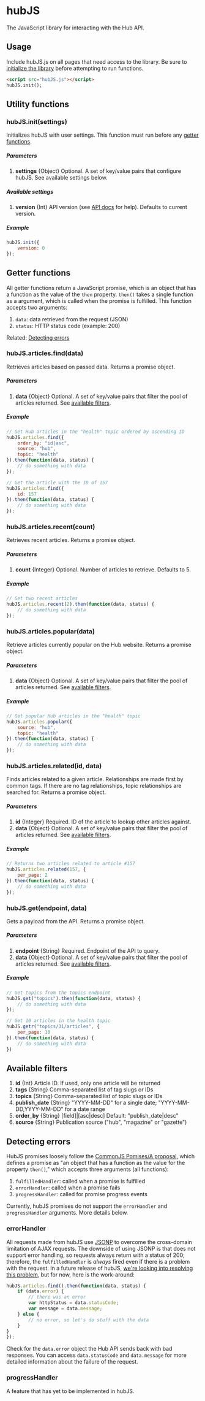 # hubJS

The JavaScript library for interacting with the Hub API.


## Usage

Include hubJS.js on all pages that need access to the library. Be sure to [initialize the library](#init) before attempting to run functions.

```html
<script src="hubJS.js"></script>
hubJS.init();
```


## <a name="utility"></a> Utility functions

### <a name="init"></a>hubJS.init(settings)
Initializes hubJS with user settings. This function must run before any [getter functions](#getter).

##### Parameters

1. __settings__ {Object} Optional. A set of key/value pairs that configure hubJS. See available settings below.


##### Available settings
1. __version__ {Int} API version (see [API docs](http://api.hub.jhu.edu/docs) for help). Defaults to current version.

##### Example

```javascript
hubJS.init({
	version: 0
});
```

## <a name="getter"></a> Getter functions

All getter functions return a JavaScript promise, which is an object that has a function as the value of the `then` property. `then()` takes a single function as a argument, which is called when the promise is fulfilled. This function accepts two arguments:

1. `data`: data retrieved from the request (JSON)
2. `status`: HTTP status code (example: 200)

Related: [Detecting errors](#detecting-errors)

### hubJS.articles.find(data)
Retrieves articles based on passed data. Returns a promise object.

##### Parameters

1. __data__ {Object} Optional. A set of key/value pairs that filter the pool of articles returned. See [available filters](#filters).


##### Example

```javascript
// Get Hub articles in the "health" topic ordered by ascending ID
hubJS.articles.find({
	order_by: "id|asc",
	source: "hub",
	topic: "health"
}).then(function(data, status) {
	// do something with data
});

// Get the article with the ID of 157
hubJS.articles.find({
	id: 157
}).then(function(data, status) {
	// do something with data
});
```


### hubJS.articles.recent(count)

Retrieves recent articles. Returns a promise object.

##### Parameters

1. __count__ {Integer} Optional. Number of articles to retrieve. Defaults to 5.

##### Example

```javascript
// Get two recent articles
hubJS.articles.recent(2).then(function(data, status) {
	// do something with data
});
```


### hubJS.articles.popular(data)

Retrieve articles currently popular on the Hub website. Returns a promise object.

##### Parameters

1. __data__ {Object} Optional. A set of key/value pairs that filter the pool of articles returned. See [available filters](#filters).

##### Example

```javascript
// Get popular Hub articles in the "health" topic
hubJS.articles.popular({
	source: "hub",
	topic: "health"
}).then(function(data, status) {
	// do something with data
});
```

### hubJS.articles.related(id, data)

Finds articles related to a given article. Relationships are made first by common tags. If there are no tag relationships, topic relationships are searched for. Returns a promise object.

##### Parameters

1. __id__ {Integer} Required. ID of the article to lookup other articles against.
1. __data__ {Object} Optional. A set of key/value pairs that filter the pool of articles returned. See [available filters](#filters).

##### Example

```javascript
// Returns two articles related to article #157
hubJS.articles.related(157, {
	per_page: 2
}).then(function(data, status) {
	// do something with data
});
```


### hubJS.get(endpoint, data)

Gets a payload from the API. Returns a promise object.

##### Parameters

1. __endpoint__ {String} Required. Endpoint of the API to query.
1. __data__ {Object} Optional. A set of key/value pairs that filter the pool of articles returned. See [available filters](#filters).

##### Example

```javascript
// Get topics from the topics endpoint
hubJS.get("topics").then(function(data, status) {
	// do something with data
});

// Get 10 articles in the health topic
hubJS.getr("topics/31/articles", {
	per_page: 10
}).then(function(data, status) {
	// do something with data
})
```

## <a name="filters"></a> Available filters
1. __id__ {Int} Article ID. If used, only one article will be returned
1. __tags__ {String} Comma-separated list of tag slugs or IDs
1. __topics__ {String} Comma-separated list of topic slugs or IDs
1. __publish_date__ {String} "YYYY-MM-DD" for a single date; "YYYY-MM-DD,YYYY-MM-DD" for a date range
1. __order_by__ {String} [field]|[asc|desc] Default: "publish_date|desc"
1. __source__ {String} Publication source ("hub", "magazine" or "gazette")


## <a name="detecting-errors"></a> Detecting errors

HubJS promises loosely follow the [CommonJS Pomises/A proposal](http://wiki.commonjs.org/wiki/Promises/A), which defines a promise as "an object that has a function as the value for the property `then()`," which accepts three arguments (all functions):

1. `fulfilledHandler`: called when a promise is fulfilled
2. `errorHandler`: called when a promise fails
3. `progressHandler`: called for promise progress events

Currently, hubJS promises do not support the `errorHandler` and `progressHandler` arguments. More details below.

### errorHandler
All requests made from hubJS use [JSONP](http://en.wikipedia.org/wiki/JSONP) to overcome the cross-domain limitation of AJAX requests. The downside of using JSONP is that does not support error handling, so requests always return with a status of 200; therefore, the `fulfilledHandler` is _always_ fired even if there is a problem with the request. In a future release of hubJS, [we're looking into resolving this problem](https://github.com/johnshopkins/hubJS/issues/1), but for now, here is the work-around:

```javascript
hubJS.articles.find().then(function(data, status) {
	if (data.error) {
		// there was an error
		var httpStatus = data.statusCode;
		var message = data.message;
	} else {
		// no error, so let's do stuff with the data
	}
}
});
```

Check for the `data.error` object the Hub API sends back with bad responses. You can access `data.statusCode` and `data.message` for more detailed information about the failure of the request.

### progressHandler
A feature that has yet to be implemented in hubJS.
